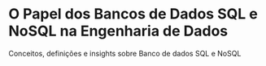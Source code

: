 # O Papel dos Bancos de Dados SQL e NoSQL na Engenharia de Dados

Conceitos, definições e insights sobre Banco de dados SQL e NoSQL
